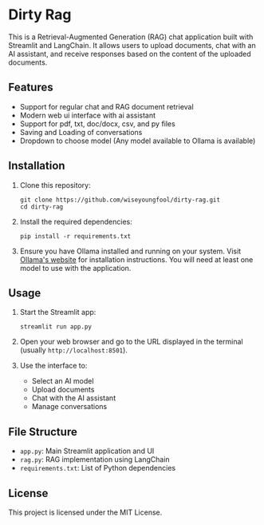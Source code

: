 # Dirty Rag

This is a Retrieval-Augmented Generation (RAG) chat application built with Streamlit and LangChain. It allows users to upload documents, chat with an AI assistant, and receive responses based on the content of the uploaded documents.

## Features
- Support for regular chat and RAG document retrieval
- Modern web ui interface with ai assistant
- Support for pdf, txt, doc/docx, csv, and py files
- Saving and Loading of conversations
- Dropdown to choose model (Any model available to Ollama is available)

## Installation

1. Clone this repository:
   ```
   git clone https://github.com/wiseyoungfool/dirty-rag.git
   cd dirty-rag
   ```

2. Install the required dependencies:
   ```
   pip install -r requirements.txt
   ```

3. Ensure you have Ollama installed and running on your system. Visit [Ollama's website](https://ollama.ai/) for installation instructions. You will need at least one model to use with the application.

## Usage

1. Start the Streamlit app:
   ```
   streamlit run app.py
   ```

2. Open your web browser and go to the URL displayed in the terminal (usually `http://localhost:8501`).

3. Use the interface to:
   - Select an AI model
   - Upload documents
   - Chat with the AI assistant
   - Manage conversations

## File Structure

- `app.py`: Main Streamlit application and UI
- `rag.py`: RAG implementation using LangChain
- `requirements.txt`: List of Python dependencies

## License

This project is licensed under the MIT License.